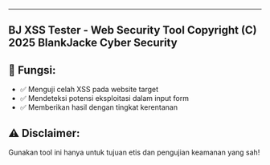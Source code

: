-------------------------------------------------------------------------------
BJ XSS Tester - Web Security Tool
Copyright (C) 2025 BlankJacke Cyber Security
-------------------------------------------------------------------------------

## 📌 Fungsi:

- ✅ Menguji celah XSS pada website target
- ✅ Mendeteksi potensi eksploitasi dalam input form
- ✅ Memberikan hasil dengan tingkat kerentanan

## ⚠️ Disclaimer:

Gunakan tool ini hanya untuk tujuan etis dan pengujian keamanan yang sah!

